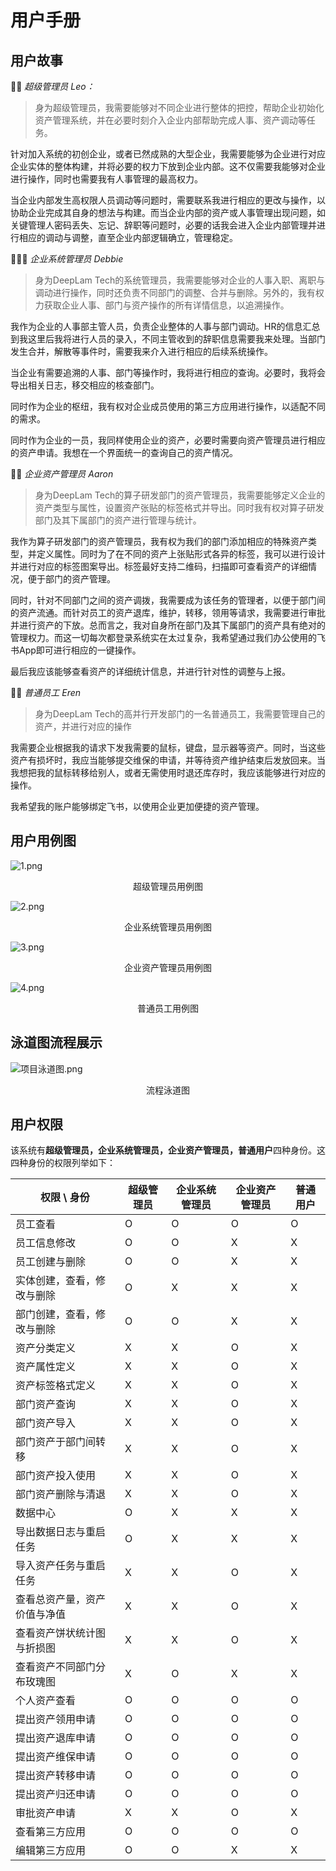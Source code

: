 # 用户手册

## 用户故事

👨‍💼 *超级管理员 Leo：*

> 身为超级管理员，我需要能够对不同企业进行整体的把控，帮助企业初始化资产管理系统，并在必要时刻介入企业内部帮助完成人事、资产调动等任务。

针对加入系统的初创企业，或者已然成熟的大型企业，我需要能够为企业进行对应企业实体的整体构建，并将必要的权力下放到企业内部。这不仅需要我能够对企业进行操作，同时也需要我有人事管理的最高权力。

当企业内部发生高权限人员调动等问题时，需要联系我进行相应的更改与操作，以协助企业完成其自身的想法与构建。而当企业内部的资产或人事管理出现问题，如关键管理人密码丢失、忘记、辞职等问题时，必要的话我会进入企业内部管理并进行相应的调动与调整，直至企业内部逻辑确立，管理稳定。



👩🏼‍💼 *企业系统管理员 Debbie*

> 身为DeepLam Tech的系统管理员，我需要能够对企业的人事入职、离职与调动进行操作，同时还负责不同部门的调整、合并与删除。另外的，我有权力获取企业人事、部门与资产操作的所有详情信息，以追溯操作。

我作为企业的人事部主管人员，负责企业整体的人事与部门调动。HR的信息汇总到我这里后我将进行人员的录入，不同主管收到的辞职信息需要我来处理。当部门发生合并，解散等事件时，需要我来介入进行相应的后续系统操作。

当企业有需要追溯的人事、部门等操作时，我将进行相应的查询。必要时，我将会导出相关日志，移交相应的核查部门。

同时作为企业的枢纽，我有权对企业成员使用的第三方应用进行操作，以适配不同的需求。

同时作为企业的一员，我同样使用企业的资产，必要时需要向资产管理员进行相应的资产申请。我想在一个界面统一的查询自己的资产情况。



👨‍💻 *企业资产管理员 Aaron*

> 身为DeepLam Tech的算子研发部门的资产管理员，我需要能够定义企业的资产类型与属性，设置资产张贴的标签格式并导出。同时我有权对算子研发部门及其下属部门的资产进行管理与统计。

我作为算子研发部门的资产管理员，我有权为我们的部门添加相应的特殊资产类型，并定义属性。同时为了在不同的资产上张贴形式各异的标签，我可以进行设计并进行对应的标签图案导出。标签最好支持二维码，扫描即可查看资产的详细情况，便于部门的资产管理。

同时，针对不同部门之间的资产调拨，我需要成为该任务的管理者，以便于部门间的资产流通。而针对员工的资产退库，维护，转移，领用等请求，我需要进行审批并进行资产的下放。总而言之，我对自身所在部门及其下属部门的资产具有绝对的管理权力。而这一切每次都登录系统实在太过复杂，我希望通过我们办公使用的飞书App即可进行相应的一键操作。

最后我应该能够查看资产的详细统计信息，并进行针对性的调整与上报。



👨‍🏭 *普通员工 Eren*

> 身为DeepLam Tech的高并行开发部门的一名普通员工，我需要管理自己的资产，并进行对应的操作

我需要企业根据我的请求下发我需要的鼠标，键盘，显示器等资产。同时，当这些资产有损坏时，我应当能够提交维保的申请，并等待资产维护结束后发放回来。当我想把我的鼠标转移给别人，或者无需使用时退还库存时，我应该能够进行对应的操作。

我希望我的账户能够绑定飞书，以使用企业更加便捷的资产管理。

## 用户用例图

![1.png](https://s1.imagehub.cc/images/2023/05/26/11e7d65be3387e7c5.jpeg)

<center>超级管理员用例图</center>



![2.png](https://s1.imagehub.cc/images/2023/05/26/f875e66123a30304f03ff01fb8c0ce59.jpeg)

<center>企业系统管理员用例图</center>



![3.png](https://s1.imagehub.cc/images/2023/05/26/149536176b375eaaf.jpeg)

<center>企业资产管理员用例图</center>



![4.png](https://s1.imagehub.cc/images/2023/05/26/dd74fb435ea2b2eba19f91965d6212ff.jpeg)

<center>普通员工用例图</center>



## 泳道图流程展示

![项目泳道图.png](https://s1.imagehub.cc/images/2023/05/26/292329005ced8ea02.jpeg)

<center>流程泳道图</center>

## 用户权限

该系统有**超级管理员，企业系统管理员，企业资产管理员，普通用户**四种身份。这四种身份的权限列举如下：

| 权限 \ 身份                  | 超级管理员 | 企业系统管理员 | 企业资产管理员 | 普通用户 |
| ---------------------------- | ---------- | -------------- | -------------- | -------- |
| 员工查看                     | O          | O              | O              | O        |
| 员工信息修改                 | O          | O              | X              | X        |
| 员工创建与删除               | O          | O              | X              | X        |
| 实体创建，查看，修改与删除   | O          | X              | X              | X        |
| 部门创建，查看，修改与删除   | O          | O              | X              | X        |
| 资产分类定义                 | X          | X              | O              | X        |
| 资产属性定义                 | X          | X              | O              | X        |
| 资产标签格式定义             | X          | X              | O              | X        |
| 部门资产查询                 | X          | X              | O              | X        |
| 部门资产导入                 | X          | X              | O              | X        |
| 部门资产于部门间转移         | X          | X              | O              | X        |
| 部门资产投入使用             | X          | X              | O              | X        |
| 部门资产删除与清退           | X          | X              | O              | X        |
| 数据中心                     | O          | X              | X              | X        |
| 导出数据日志与重启任务       | O          | X              | X              | X        |
| 导入资产任务与重启任务       | X          | X              | O              | X        |
| 查看总资产量，资产价值与净值 | X          | X              | O              | X        |
| 查看资产饼状统计图与折损图   | X          | X              | O              | X        |
| 查看资产不同部门分布玫瑰图   | X          | O              | X              | X        |
| 个人资产查看                 | O          | O              | O              | O        |
| 提出资产领用申请             | O          | O              | O              | O        |
| 提出资产退库申请             | O          | O              | O              | O        |
| 提出资产维保申请             | O          | O              | O              | O        |
| 提出资产转移申请             | O          | O              | O              | O        |
| 提出资产归还申请             | O          | O              | O              | O        |
| 审批资产申请                 | X          | X              | O              | X        |
| 查看第三方应用               | O          | O              | O              | O        |
| 编辑第三方应用               | O          | O              | X              | X        |
